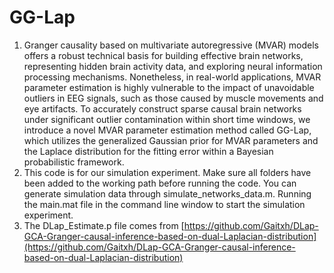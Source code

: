 # GG-Lap
1. Granger causality based on multivariate autoregressive (MVAR) models offers a robust technical basis for building effective brain networks, representing hidden brain activity data, and exploring neural information processing mechanisms. Nonetheless, in real-world applications, MVAR parameter estimation is highly vulnerable to the impact of unavoidable outliers in EEG signals, such as those caused by muscle movements and eye artifacts. To accurately construct sparse causal brain networks under significant outlier contamination within short time windows, we introduce a novel MVAR parameter estimation method called GG-Lap, which utilizes the generalized Gaussian prior for MVAR parameters and the Laplace distribution for the fitting error within a Bayesian probabilistic framework.
2. This code is for our simulation experiment. Make sure all folders have been added to the working path before running the code. You can generate simulation data through simulate_networks_data.m. Running the main.mat file in the command line window to start the simulation experiment.
3. The DLap_Estimate.p file comes from [https://github.com/Gaitxh/DLap-GCA-Granger-causal-inference-based-on-dual-Laplacian-distribution](https://github.com/Gaitxh/DLap-GCA-Granger-causal-inference-based-on-dual-Laplacian-distribution)

